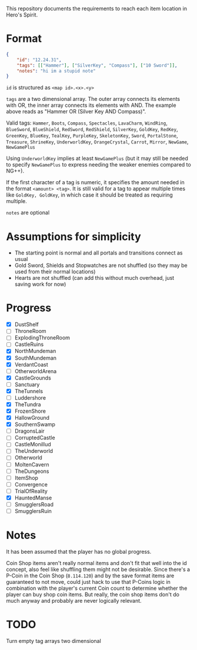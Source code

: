 This repository documents the requirements to reach each item location in Hero's Spirit.

# Format

```json
{
    "id": "12.24.31",
    "tags": [["Hammer"], ["SilverKey", "Compass"], ["10 Sword"]],
    "notes": "hi im a stupid note"
}
```

`id` is structured as `<map id>.<x>.<y>`

`tags` are a two dimensional array. The outer array connects its elements with OR, the inner array connects its elements with AND. The example above reads as "Hammer OR (Silver Key AND Compass)".

Valid tags: `Hammer`, `Boots`, `Compass`, `Spectacles`, `LavaCharm`, `WindRing`, `BlueSword`, `BlueShield`, `RedSword`, `RedShield`, `SilverKey`, `GoldKey`, `RedKey`, `GreenKey`, `BlueKey`, `TealKey`, `PurpleKey`, `SkeletonKey`, `Sword`, `PortalStone`, `Treasure`, `ShrineKey`, `UnderworldKey`, `OrangeCrystal`, `Carrot`, `Mirror`, `NewGame`, `NewGamePlus`

Using `UnderworldKey` implies at least `NewGamePlus` (but it may still be needed to specify `NewGamePlus` to express needing the weaker enemies compared to NG++).

If the first character of a tag is numeric, it specifies the amount needed in the format `<amount> <tag>`. It is still valid for a tag to appear multiple times like `GoldKey, GoldKey`, in which case it should be treated as requiring multiple.

`notes` are optional

# Assumptions for simplicity

- The starting point is normal and all portals and transitions connect as usual
- Gold Sword, Shields and Stopwatches are not shuffled (so they may be used from their normal locations)
- Hearts are not shuffled (can add this without much overhead, just saving work for now)

# Progress

- [x] DustShelf
- [ ] ThroneRoom
- [ ] ExplodingThroneRoom
- [ ] CastleRuins
- [x] NorthMundeman
- [x] SouthMundeman
- [x] VerdantCoast
- [ ] OtherworldArena
- [x] CastleGrounds
- [ ] Sanctuary
- [x] TheTunnels
- [ ] Luddershore
- [x] TheTundra
- [x] FrozenShore
- [x] HallowGround
- [x] SouthernSwamp
- [ ] DragonsLair
- [ ] CorruptedCastle
- [ ] CastleMonillud
- [ ] TheUnderworld
- [ ] Otherworld
- [ ] MoltenCavern
- [ ] TheDungeons
- [ ] ItemShop
- [ ] Convergence
- [ ] TrialOfReality
- [x] HauntedManse
- [ ] SmugglersRoad
- [ ] SmugglersRuin

# Notes

It has been assumed that the player has no global progress.

Coin Shop items aren't really normal items and don't fit that well into the id concept, also feel like shuffling them might not be desirable.
Since there's a P-Coin in the Coin Shop (`8.114.120`) and by the save format items are guaranteed to not move, could just hack to use that P-Coins logic in combination with the player's current Coin count to determine whether the player can buy shop coin items. But really, the coin shop items don't do much anyway and probably are never logically relevant.

# TODO
Turn empty tag arrays two dimensional
